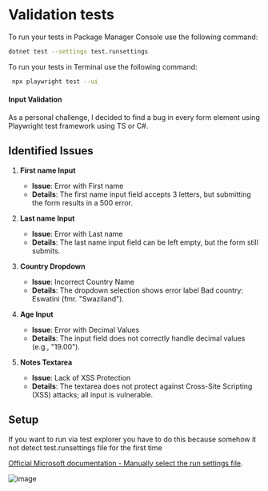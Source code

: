 # Validation tests

To run your tests in Package Manager Console use the following command:

```bash
dotnet test --settings test.runsettings
```

To run your tests in Terminal use the following command:
```bash
 npx playwright test --ui
```

#### Input Validation
As a personal challenge, I decided to find a bug in every form element using Playwright test framework using TS or C#.

## Identified Issues

1. **First name Input**
   - **Issue**: Error with First name
   - **Details**: The first name input field accepts 3 letters, but submitting the form results in a 500 error.

2. **Last name Input**
   - **Issue**: Error with Last name
   - **Details**: The last name input field can be left empty, but the form still submits.

3. **Country Dropdown**
   - **Issue**: Incorrect Country Name
   - **Details**: The dropdown selection shows error label Bad country: Eswatini (fmr. "Swaziland").

4. **Age Input**
   - **Issue**: Error with Decimal Values
   - **Details**: The input field does not correctly handle decimal values (e.g., "19.00").

5. **Notes Textarea**
   - **Issue**: Lack of XSS Protection
   - **Details**: The textarea does not protect against Cross-Site Scripting (XSS) attacks; all input is vulnerable.



## Setup

If you want to run via test explorer you have to do this because somehow it not detect test.runsettings file for the first time 

[Official Microsoft documentation - Manually select the run settings file](https://learn.microsoft.com/en-us/visualstudio/test/configure-unit-tests-by-using-a-dot-runsettings-file?view=vs-2022).

![image](https://github.com/user-attachments/assets/072e8414-3281-4b39-a63e-e72a2041b013)
